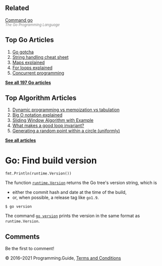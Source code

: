 <span class="underline"></span>

<span class="underline"></span>

## Related

[Command go](https://golang.org/cmd/go/)  
<span style="color: grey; font-style: italic; font-size: smaller">The Go Programming Language</span>

## Top Go Articles

1.  [Go gotcha](go-gotcha.html)
2.  [String handling cheat sheet](string-functions-reference-cheat-sheet.html)
3.  [Maps explained](maps-explained.html)
4.  [For loops explained](for-loop.html)
5.  [Concurrent programming](go-concurrency-tutorial.html)

[**See all 197 Go articles**](index.html)

<span class="underline"></span>

## Top Algorithm Articles

1.  [Dynamic programming vs memoization vs tabulation](../dynamic-programming-vs-memoization-vs-tabulation.html)
2.  [Big O notation explained](../big-o-notation-explained.html)
3.  [Sliding Window Algorithm with Example](../sliding-window-example.html)
4.  [What makes a good loop invariant?](../what-makes-a-good-loop-invariant.html)
5.  [Generating a random point within a circle (uniformly)](../random-point-within-circle.html)

[**See all articles**](../index.html)

# Go: Find build version

    fmt.Println(runtime.Version())

The function [`runtime.Version`](https://golang.org/pkg/runtime/#Version) returns the Go tree's version string, which is

- either the commit hash and date at the time of the build,
- or, when possible, a release tag like `go1.9`.

<!-- -->

    $ go version

The command [`go version`](https://golang.org/cmd/go/#hdr-Print_Go_version) prints the version in the same format as `runtime.Version`.

## Comments

Be the first to comment!

© 2016–2021 Programming.Guide, [Terms and Conditions](../terms-and-conditions.html)
